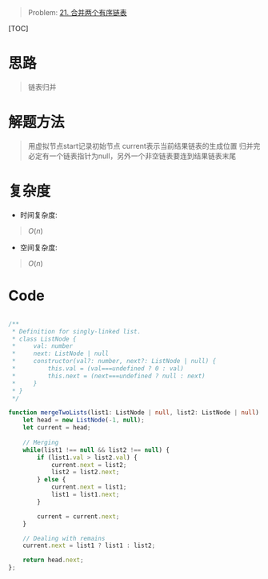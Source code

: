 > Problem: [21. 合并两个有序链表](https://leetcode.cn/problems/merge-two-sorted-lists/description/)

[TOC]

# 思路
> 链表归并

# 解题方法
> 用虚拟节点start记录初始节点
current表示当前结果链表的生成位置
归并完必定有一个链表指针为null，另外一个非空链表要连到结果链表末尾

# 复杂度
- 时间复杂度: 
> $O(n)$

- 空间复杂度: 
> $O(n)$

# Code
```TypeScript []

/**
 * Definition for singly-linked list.
 * class ListNode {
 *     val: number
 *     next: ListNode | null
 *     constructor(val?: number, next?: ListNode | null) {
 *         this.val = (val===undefined ? 0 : val)
 *         this.next = (next===undefined ? null : next)
 *     }
 * }
 */

function mergeTwoLists(list1: ListNode | null, list2: ListNode | null): ListNode | null {
    let head = new ListNode(-1, null);
    let current = head;
    
    // Merging
    while(list1 !== null && list2 !== null) {
        if (list1.val > list2.val) {
            current.next = list2;
            list2 = list2.next;
        } else {
            current.next = list1;
            list1 = list1.next;
        }

        current = current.next;
    }

    // Dealing with remains
    current.next = list1 ? list1 : list2;   

    return head.next;
};
```
